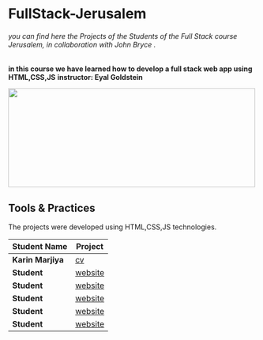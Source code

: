 # FullStack-Jerusalem
###### you can find here the Projects of the Students of the Full Stack course Jerusalem, in collaboration with John Bryce .
**in this course we have learned how to develop a full stack web app using HTML,CSS,JS**
**instructor: Eyal Goldstein**

<img src="https://upload.wikimedia.org/wikipedia/commons/8/89/John_bryce_logo.jpg" width="500" height="200"/>


## Tools & Practices
The projects were developed using HTML,CSS,JS technologies.

Student Name | 	Project |
--- | --- |
**Karin Marjiya** |	[cv](https://karinmarjieh.github.io/karinmarjieh.cv/)
**Student** |	[website](https://karinmarjieh.github.io/karinmarjieh.cv/)
**Student** |	[website](https://karinmarjieh.github.io/karinmarjieh.cv/)
**Student** |	[website](https://karinmarjieh.github.io/karinmarjieh.cv/)
**Student** |	[website](https://karinmarjieh.github.io/karinmarjieh.cv/)
**Student** |	[website](https://karinmarjieh.github.io/karinmarjieh.cv/)
